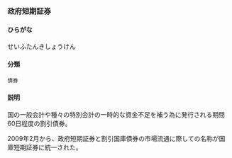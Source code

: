 <div style="display:none;">

## [あ行](securities-terms?id=あ行)
## [か行](securities-terms?id=か行)
## [さ行](securities-terms?id=さ行)

</div>

### 政府短期証券

#### ひらがな

せいふたんきしょうけん

#### 分類

`債券`

#### 説明

国の一般会計や種々の特別会計の一時的な資金不足を補う為に発行される期間60日程度の割引債券。
2009年2月から、政府短期証券と割引国庫債券の市場流通に際しての名称が国庫短期証券に統一された。

<div style="display:none;">

## [た行](securities-terms?id=た行)
## [な行](securities-terms?id=な行)
## [は行](securities-terms?id=は行)
## [ま行](securities-terms?id=ま行)
## [や行](securities-terms?id=や行)
## [ら行](securities-terms?id=ら行)
## [わ行](securities-terms?id=わ行)
## [英数字・記号](securities-terms?id=英数字・記号)

</div>

